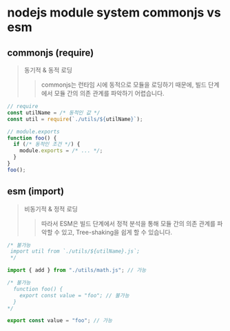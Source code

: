 # nodejs module system commonjs vs esm

## commonjs (require)

> 동기적 & 동적 로딩
>
> > commonjs는 런타임 시에 동적으로 모듈을 로딩하기 때문에, 빌드 단계에서 모듈 간의 의존 관계를 파악하기 어렵습니다.

```ts
// require
const utilName = /* 동적인 값 */
const util = require(`./utils/${utilName}`);

// module.exports
function foo() {
  if (/* 동적인 조건 */) {
    module.exports = /* ... */;
  }
}
foo();
```

## esm (import)

> 비동기적 & 정적 로딩
>
> > 따라서 ESM은 빌드 단계에서 정적 분석을 통해 모듈 간의 의존 관계를 파악할 수 있고, Tree-shaking을 쉽게 할 수 있습니다.

```ts
/* 불가능 
 import util from `./utils/${utilName}.js`;
 */

import { add } from "./utils/math.js"; // 가능

/* 불가능
  function foo() {
    export const value = "foo"; // 불가능
  }
*/

export const value = "foo"; // 가능
```
